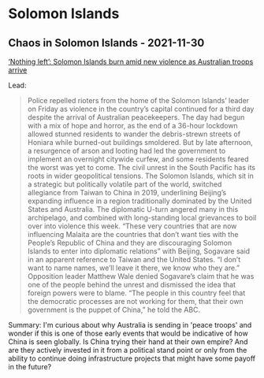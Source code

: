 # Solomon Islands

## Chaos in Solomon Islands - 2021-11-30

[‘Nothing left’: Solomon Islands burn amid new violence as Australian troops arrive](https://www.washingtonpost.com/world/asia_pacific/solomon-islands-riots-china-australia/2021/11/25/afcde8ce-4dc6-11ec-a7b8-9ed28bf23929_story.html)

Lead:
> Police repelled rioters from the home of the Solomon Islands’ leader on Friday as violence in the country’s capital continued for a third day despite the arrival of Australian peacekeepers. The day had begun with a mix of hope and horror, as the end of a 36-hour lockdown allowed stunned residents to wander the debris-strewn streets of Honiara while burned-out buildings smoldered. But by late afternoon, a resurgence of arson and looting had led the government to implement an overnight citywide curfew, and some residents feared the worst was yet to come. The civil unrest in the South Pacific has its roots in wider geopolitical tensions. The Solomon Islands, which sit in a strategic but politically volatile part of the world, switched allegiance from Taiwan to China in 2019, underlining Beijing’s expanding influence in a region traditionally dominated by the United States and Australia. The diplomatic U-turn angered many in this archipelago, and combined with long-standing local grievances to boil over into violence this week.
> “These very countries that are now influencing Malaita are the countries that don’t want ties with the People’s Republic of China and they are discouraging Solomon Islands to enter into diplomatic relations” with Beijing, Sogavare said in an apparent reference to Taiwan and the United States. “I don’t want to name names, we’ll leave it there, we know who they are.” Opposition leader Matthew Wale denied Sogavare’s claim that he was one of the people behind the unrest and dismissed the idea that foreign powers were to blame. “The people in this country feel that the democratic processes are not working for them, that their own government is the puppet of China,” he told the ABC.

Summary:
I'm curious about why Australia is sending in 'peace troops' and wonder if this is one of those early events that would be indicative of how China is seen globally. Is China trying their hand at their own empire? And are they actively invested in it from a political stand point or only from the ability to continue doing infrastructure projects that might have some payoff in the future?
